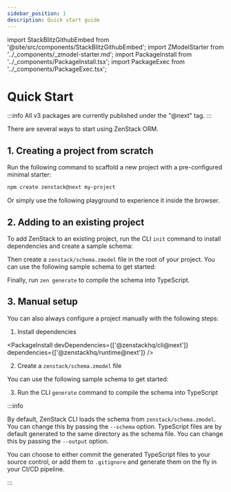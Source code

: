 ```yaml
---
sidebar_position: 1
description: Quick start guide
---
```


import StackBlitzGithubEmbed from '@site/src/components/StackBlitzGithubEmbed';
import ZModelStarter from '../_components/_zmodel-starter.md';
import PackageInstall from '../_components/PackageInstall.tsx';
import PackageExec from '../_components/PackageExec.tsx';

# Quick Start

:::info
All v3 packages are currently published under the "@next" tag.
:::

There are several ways to start using ZenStack ORM.

## 1. Creating a project from scratch

Run the following command to scaffold a new project with a pre-configured minimal starter:

```bash
npm create zenstack@next my-project
```

Or simply use the following playground to experience it inside the browser.

<StackBlitzGithubEmbed repoPath="zenstackhq/v3-doc-quick-start" />

## 2. Adding to an existing project

To add ZenStack to an existing project, run the CLI `init` command to install dependencies and create a sample schema:

<PackageExec command="zenstack@next init" />

Then create a `zenstack/schema.zmodel` file in the root of your project. You can use the following sample schema to get started:

<ZModelStarter />

Finally, run `zen generate` to compile the schema into TypeScript.

<PackageExec command="zen generate" />

## 3. Manual setup

You can also always configure a project manually with the following steps:

1. Install dependencies

  <PackageInstall devDependencies={['@zenstackhq/cli@next']} dependencies={['@zenstackhq/runtime@next']} />

2. Create a `zenstack/schema.zmodel` file

  You can use the following sample schema to get started:

  <ZModelStarter />

3. Run the CLI `generate` command to compile the schema into TypeScript

  <PackageExec command="zen generate" />

:::info

By default, ZenStack CLI loads the schema from `zenstack/schema.zmodel`. You can change this by passing the `--schema` option. TypeScript files are by default generated to the same directory as the schema file. You can change this by passing the `--output` option.

You can choose to either commit the generated TypeScript files to your source control, or add them to `.gitignore` and generate them on the fly in your CI/CD pipeline.

:::